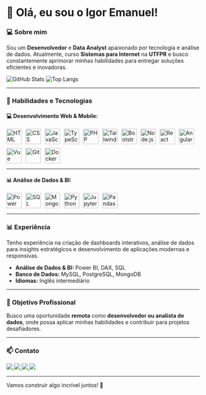 # 👋 Olá, eu sou o Igor Emanuel!

### 💻 Sobre mim
Sou um **Desenvolvedor** e **Data Analyst** apaixonado por tecnologia e análise de dados. Atualmente, curso **Sistemas para Internet** na **UTFPR** e busco constantemente aprimorar minhas habilidades para entregar soluções eficientes e inovadoras.

<div>

![GitHub Stats](https://github-readme-stats.vercel.app/api?username=iguemanuel&show_icons=true&count_private=true&hide_title=true&theme=radical)
![Top Langs](https://github-readme-stats.vercel.app/api/top-langs/?username=iguemanuel&layout=compact&theme=radical)

</div>

---

### 🚀 Habilidades e Tecnologias

#### 💻 Desenvolvimento Web & Mobile:
<div style="display: flex; flex-wrap: wrap; gap: 10px;">

<img title="HTML" src="https://cdn.jsdelivr.net/gh/devicons/devicon@latest/icons/html5/html5-original.svg" width="40px"/>
<img title="CSS" src="https://cdn.jsdelivr.net/gh/devicons/devicon@latest/icons/css3/css3-original.svg" width="40px"/>
<img title="JavaScript" src="https://cdn.jsdelivr.net/gh/devicons/devicon@latest/icons/javascript/javascript-original.svg" width="40px"/>
<img title="TypeScript" src="https://cdn.jsdelivr.net/gh/devicons/devicon@latest/icons/typescript/typescript-original.svg" width="40px"/>
<img title="PHP" src="https://cdn.jsdelivr.net/gh/devicons/devicon@latest/icons/php/php-original.svg" width="40px"/>
<img title="Tailwind CSS" src="https://cdn.jsdelivr.net/gh/devicons/devicon@latest/icons/tailwindcss/tailwindcss-original.svg" width="40px"/>
<img title="Bootstrap" src="https://cdn.jsdelivr.net/gh/devicons/devicon@latest/icons/bootstrap/bootstrap-original.svg" width="40px"/>
<img title="Node.js" src="https://cdn.jsdelivr.net/gh/devicons/devicon@latest/icons/nodejs/nodejs-original.svg" width="40px"/>
<img title="React" src="https://cdn.jsdelivr.net/gh/devicons/devicon@latest/icons/react/react-original.svg" width="40px"/>
<img title="Angular" src="https://cdn.jsdelivr.net/gh/devicons/devicon@latest/icons/angularjs/angularjs-original.svg" width="40px"/>
<img title="Vue" src="https://cdn.jsdelivr.net/gh/devicons/devicon@latest/icons/vuejs/vuejs-original.svg"  width="40px"/>
<img title="Git" src="https://cdn.jsdelivr.net/gh/devicons/devicon@latest/icons/git/git-original.svg" width="40px"/>
<img title="Docker" src="https://cdn.jsdelivr.net/gh/devicons/devicon@latest/icons/docker/docker-plain.svg"  width="40px"/>


</div>

---

#### 📊 Análise de Dados & BI:
<div style="display: flex; flex-wrap: wrap; gap: 10px;">

<img title="Power BI" src="https://img.icons8.com/?size=100&id=Ny0t2MYrJ70p&format=png&color=000000" width="40px"/>
<img title="SQL" src="https://cdn.jsdelivr.net/gh/devicons/devicon@latest/icons/mysql/mysql-original.svg" width="40px"/>
<img title="MongoDB" src="https://cdn.jsdelivr.net/gh/devicons/devicon@latest/icons/mongodb/mongodb-original.svg" width="40px"/>
<img title="Python" src="https://cdn.jsdelivr.net/gh/devicons/devicon@latest/icons/python/python-original.svg" width="40px"/>
<img title="Jupyter" src="https://cdn.jsdelivr.net/gh/devicons/devicon@latest/icons/jupyter/jupyter-original.svg" width="40px"/>
<img title="Pandas" src="https://cdn.jsdelivr.net/gh/devicons/devicon@latest/icons/pandas/pandas-original.svg" width="40px"/>

</div>

---

### 📊 Experiência
Tenho experiência na criação de dashboards interativos, análise de dados para insights estratégicos e desenvolvimento de aplicações modernas e responsivas.

- **Análise de Dados & BI:** Power BI, DAX, SQL
- **Banco de Dados:** MySQL, PostgreSQL, MongoDB
- **Idiomas:** Inglês intermediário

---

### 🎯 Objetivo Profissional
Busco uma oportunidade **remota** como **desenvolvedor ou analista de dados**, onde possa aplicar minhas habilidades e contribuir para projetos desafiadores.

---

### 📫 Contato
<div>
<a href="https://www.instagram.com/iguemanuel" target="_blank">
  <img src="https://img.shields.io/badge/-Instagram-%23E4405F?style=for-the-badge&logo=instagram&logoColor=white">
</a>
<a href="https://www.linkedin.com/in/igor-emanuel-roque" target="_blank">
  <img src="https://img.shields.io/badge/-LinkedIn-%230077B5?style=for-the-badge&logo=linkedin&logoColor=white">
</a> 
<a href="mailto:igor17emanuel@gmail.com">
  <img src="https://img.shields.io/badge/-Gmail-%23333?style=for-the-badge&logo=gmail&logoColor=white">
</a>
<a href="https://x.com/iguemanuel">
  <img src="https://img.shields.io/badge/Twitter-1DA1F2?style=for-the-badge&logo=twitter&logoColor=white">
</a>
</div>

---

Vamos construir algo incrível juntos! 🚀
